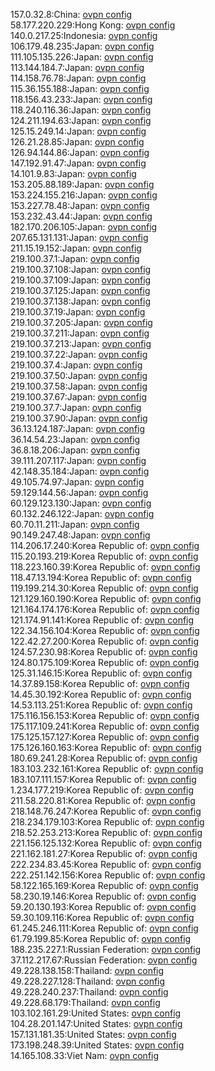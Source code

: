 157.0.32.8:China: [ovpn config](vpn/157_0_32_8.ovpn)  
58.177.220.229:Hong Kong: [ovpn config](vpn/58_177_220_229.ovpn)  
140.0.217.25:Indonesia: [ovpn config](vpn/140_0_217_25.ovpn)  
106.179.48.235:Japan: [ovpn config](vpn/106_179_48_235.ovpn)  
111.105.135.226:Japan: [ovpn config](vpn/111_105_135_226.ovpn)  
113.144.184.7:Japan: [ovpn config](vpn/113_144_184_7.ovpn)  
114.158.76.78:Japan: [ovpn config](vpn/114_158_76_78.ovpn)  
115.36.155.188:Japan: [ovpn config](vpn/115_36_155_188.ovpn)  
118.156.43.233:Japan: [ovpn config](vpn/118_156_43_233.ovpn)  
118.240.116.36:Japan: [ovpn config](vpn/118_240_116_36.ovpn)  
124.211.194.63:Japan: [ovpn config](vpn/124_211_194_63.ovpn)  
125.15.249.14:Japan: [ovpn config](vpn/125_15_249_14.ovpn)  
126.21.28.85:Japan: [ovpn config](vpn/126_21_28_85.ovpn)  
126.94.144.86:Japan: [ovpn config](vpn/126_94_144_86.ovpn)  
147.192.91.47:Japan: [ovpn config](vpn/147_192_91_47.ovpn)  
14.101.9.83:Japan: [ovpn config](vpn/14_101_9_83.ovpn)  
153.205.88.189:Japan: [ovpn config](vpn/153_205_88_189.ovpn)  
153.224.155.216:Japan: [ovpn config](vpn/153_224_155_216.ovpn)  
153.227.78.48:Japan: [ovpn config](vpn/153_227_78_48.ovpn)  
153.232.43.44:Japan: [ovpn config](vpn/153_232_43_44.ovpn)  
182.170.206.105:Japan: [ovpn config](vpn/182_170_206_105.ovpn)  
207.65.131.131:Japan: [ovpn config](vpn/207_65_131_131.ovpn)  
211.15.19.152:Japan: [ovpn config](vpn/211_15_19_152.ovpn)  
219.100.37.1:Japan: [ovpn config](vpn/219_100_37_1.ovpn)  
219.100.37.108:Japan: [ovpn config](vpn/219_100_37_108.ovpn)  
219.100.37.109:Japan: [ovpn config](vpn/219_100_37_109.ovpn)  
219.100.37.125:Japan: [ovpn config](vpn/219_100_37_125.ovpn)  
219.100.37.138:Japan: [ovpn config](vpn/219_100_37_138.ovpn)  
219.100.37.19:Japan: [ovpn config](vpn/219_100_37_19.ovpn)  
219.100.37.205:Japan: [ovpn config](vpn/219_100_37_205.ovpn)  
219.100.37.211:Japan: [ovpn config](vpn/219_100_37_211.ovpn)  
219.100.37.213:Japan: [ovpn config](vpn/219_100_37_213.ovpn)  
219.100.37.22:Japan: [ovpn config](vpn/219_100_37_22.ovpn)  
219.100.37.4:Japan: [ovpn config](vpn/219_100_37_4.ovpn)  
219.100.37.50:Japan: [ovpn config](vpn/219_100_37_50.ovpn)  
219.100.37.58:Japan: [ovpn config](vpn/219_100_37_58.ovpn)  
219.100.37.67:Japan: [ovpn config](vpn/219_100_37_67.ovpn)  
219.100.37.7:Japan: [ovpn config](vpn/219_100_37_7.ovpn)  
219.100.37.90:Japan: [ovpn config](vpn/219_100_37_90.ovpn)  
36.13.124.187:Japan: [ovpn config](vpn/36_13_124_187.ovpn)  
36.14.54.23:Japan: [ovpn config](vpn/36_14_54_23.ovpn)  
36.8.18.206:Japan: [ovpn config](vpn/36_8_18_206.ovpn)  
39.111.207.117:Japan: [ovpn config](vpn/39_111_207_117.ovpn)  
42.148.35.184:Japan: [ovpn config](vpn/42_148_35_184.ovpn)  
49.105.74.97:Japan: [ovpn config](vpn/49_105_74_97.ovpn)  
59.129.144.56:Japan: [ovpn config](vpn/59_129_144_56.ovpn)  
60.129.123.130:Japan: [ovpn config](vpn/60_129_123_130.ovpn)  
60.132.246.122:Japan: [ovpn config](vpn/60_132_246_122.ovpn)  
60.70.11.211:Japan: [ovpn config](vpn/60_70_11_211.ovpn)  
90.149.247.48:Japan: [ovpn config](vpn/90_149_247_48.ovpn)  
114.206.17.240:Korea Republic of: [ovpn config](vpn/114_206_17_240.ovpn)  
115.20.193.219:Korea Republic of: [ovpn config](vpn/115_20_193_219.ovpn)  
118.223.160.39:Korea Republic of: [ovpn config](vpn/118_223_160_39.ovpn)  
118.47.13.194:Korea Republic of: [ovpn config](vpn/118_47_13_194.ovpn)  
119.199.214.30:Korea Republic of: [ovpn config](vpn/119_199_214_30.ovpn)  
121.129.160.190:Korea Republic of: [ovpn config](vpn/121_129_160_190.ovpn)  
121.164.174.176:Korea Republic of: [ovpn config](vpn/121_164_174_176.ovpn)  
121.174.91.141:Korea Republic of: [ovpn config](vpn/121_174_91_141.ovpn)  
122.34.156.104:Korea Republic of: [ovpn config](vpn/122_34_156_104.ovpn)  
122.42.27.200:Korea Republic of: [ovpn config](vpn/122_42_27_200.ovpn)  
124.57.230.98:Korea Republic of: [ovpn config](vpn/124_57_230_98.ovpn)  
124.80.175.109:Korea Republic of: [ovpn config](vpn/124_80_175_109.ovpn)  
125.31.146.15:Korea Republic of: [ovpn config](vpn/125_31_146_15.ovpn)  
14.37.89.158:Korea Republic of: [ovpn config](vpn/14_37_89_158.ovpn)  
14.45.30.192:Korea Republic of: [ovpn config](vpn/14_45_30_192.ovpn)  
14.53.113.251:Korea Republic of: [ovpn config](vpn/14_53_113_251.ovpn)  
175.116.156.153:Korea Republic of: [ovpn config](vpn/175_116_156_153.ovpn)  
175.117.109.241:Korea Republic of: [ovpn config](vpn/175_117_109_241.ovpn)  
175.125.157.127:Korea Republic of: [ovpn config](vpn/175_125_157_127.ovpn)  
175.126.160.163:Korea Republic of: [ovpn config](vpn/175_126_160_163.ovpn)  
180.69.241.28:Korea Republic of: [ovpn config](vpn/180_69_241_28.ovpn)  
183.103.232.161:Korea Republic of: [ovpn config](vpn/183_103_232_161.ovpn)  
183.107.111.157:Korea Republic of: [ovpn config](vpn/183_107_111_157.ovpn)  
1.234.177.219:Korea Republic of: [ovpn config](vpn/1_234_177_219.ovpn)  
211.58.220.81:Korea Republic of: [ovpn config](vpn/211_58_220_81.ovpn)  
218.148.76.247:Korea Republic of: [ovpn config](vpn/218_148_76_247.ovpn)  
218.234.179.103:Korea Republic of: [ovpn config](vpn/218_234_179_103.ovpn)  
218.52.253.213:Korea Republic of: [ovpn config](vpn/218_52_253_213.ovpn)  
221.156.125.132:Korea Republic of: [ovpn config](vpn/221_156_125_132.ovpn)  
221.162.181.27:Korea Republic of: [ovpn config](vpn/221_162_181_27.ovpn)  
222.234.83.45:Korea Republic of: [ovpn config](vpn/222_234_83_45.ovpn)  
222.251.142.156:Korea Republic of: [ovpn config](vpn/222_251_142_156.ovpn)  
58.122.165.169:Korea Republic of: [ovpn config](vpn/58_122_165_169.ovpn)  
58.230.19.146:Korea Republic of: [ovpn config](vpn/58_230_19_146.ovpn)  
59.20.130.193:Korea Republic of: [ovpn config](vpn/59_20_130_193.ovpn)  
59.30.109.116:Korea Republic of: [ovpn config](vpn/59_30_109_116.ovpn)  
61.245.246.111:Korea Republic of: [ovpn config](vpn/61_245_246_111.ovpn)  
61.79.199.85:Korea Republic of: [ovpn config](vpn/61_79_199_85.ovpn)  
188.235.227.1:Russian Federation: [ovpn config](vpn/188_235_227_1.ovpn)  
37.112.217.67:Russian Federation: [ovpn config](vpn/37_112_217_67.ovpn)  
49.228.138.158:Thailand: [ovpn config](vpn/49_228_138_158.ovpn)  
49.228.227.128:Thailand: [ovpn config](vpn/49_228_227_128.ovpn)  
49.228.240.237:Thailand: [ovpn config](vpn/49_228_240_237.ovpn)  
49.228.68.179:Thailand: [ovpn config](vpn/49_228_68_179.ovpn)  
103.102.161.29:United States: [ovpn config](vpn/103_102_161_29.ovpn)  
104.28.201.147:United States: [ovpn config](vpn/104_28_201_147.ovpn)  
157.131.181.35:United States: [ovpn config](vpn/157_131_181_35.ovpn)  
173.198.248.39:United States: [ovpn config](vpn/173_198_248_39.ovpn)  
14.165.108.33:Viet Nam: [ovpn config](vpn/14_165_108_33.ovpn)  
